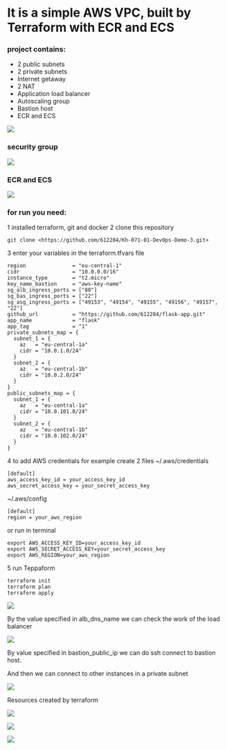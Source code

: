 # It is a simple AWS VPC, built by Terraform with ECR and ECS

### project contains:

- 2 public subnets
- 2 private subnets
- Internet getaway
- 2 NAT
- Application load balancer
- Autoscaling group
- Bastion host
- ECR and ECS

![](img/Aspose.Words.590efbc6-30d3-4508-b182-49c0c6302455.001.png)

### security group

![](img/Aspose.Words.590efbc6-30d3-4508-b182-49c0c6302455.002.png)

### ECR and ECS

![](img/Aspose.Words.590efbc6-30d3-4508-b182-49c0c6302455.003.png)

### for run you need:

1 installed terraform, git and docker
2 clone this repository
```
git clone <https://github.com/612284/Kh-071-01-DevOps-Demo-3.git>
```
3 enter your variables in the terraform.tfvars file
```
region               = "eu-central-1"
cidr                 = "10.0.0.0/16"
instance_type        = "t2.micro"
key_name_bastion     = "aws-key-name"
sg_alb_ingress_ports = ["80"]
sg_bas_ingress_ports = ["22"]
sg_asg_ingress_ports = ["49153", "49154", "49155", "49156", "49157", "22"]
github_url           = "https://github.com/612284/flask-app.git"
app_name             = "flask"
app_tag              = "1"
private_subnets_map = {
  subnet_1 = {
    az   = "eu-central-1a"
    cidr = "10.0.1.0/24"
  }
  subnet_2 = {
    az   = "eu-central-1b"
    cidr = "10.0.2.0/24"
  }
}
public_subnets_map = {
  subnet_1 = {
    az   = "eu-central-1a"
    cidr = "10.0.101.0/24"
  }
  subnet_2 = {
    az   = "eu-central-1b"
    cidr = "10.0.102.0/24"
  }
}
```
4 to add AWS credentials for example create 2 files
~/.aws/credentials
```
[default]
aws_access_key_id = your_access_key_id
aws_secret_access_key = your_secret_access_key
```
~/.aws/config
```
[default]
region = your_aws_region
```
or run in terminal
```
export AWS_ACCESS_KEY_ID=your_access_key_id
export AWS_SECRET_ACCESS_KEY=your_secret_access_key
export AWS_REGION=your_aws_region
```


5 run Teppaform
```
terraform init
terraform plan
terraform apply
```

![](img/Aspose.Words.590efbc6-30d3-4508-b182-49c0c6302455.004.png)

By the value specified in alb\_dns\_name we can check the work of the load balancer

![](img/Aspose.Words.590efbc6-30d3-4508-b182-49c0c6302455.005.png)

By value specified in bastion\_public\_ip we can do ssh connect to bastion host.

And then we can connect to other instances in a private subnet

![](img/Aspose.Words.590efbc6-30d3-4508-b182-49c0c6302455.006.png)

Resources created by terraform

![](img/Aspose.Words.590efbc6-30d3-4508-b182-49c0c6302455.007.png)

![](img/Aspose.Words.590efbc6-30d3-4508-b182-49c0c6302455.008.png)

![](img/Aspose.Words.590efbc6-30d3-4508-b182-49c0c6302455.009.png)
